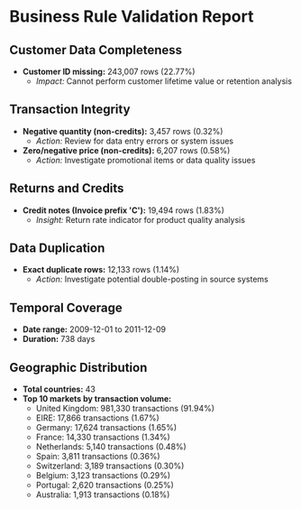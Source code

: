 # Business Rule Validation Report

## Customer Data Completeness
- **Customer ID missing:** 243,007 rows (22.77%)
  - *Impact:* Cannot perform customer lifetime value or retention analysis

## Transaction Integrity
- **Negative quantity (non-credits):** 3,457 rows (0.32%)
  - *Action:* Review for data entry errors or system issues
- **Zero/negative price (non-credits):** 6,207 rows (0.58%)
  - *Action:* Investigate promotional items or data quality issues

## Returns and Credits
- **Credit notes (Invoice prefix 'C'):** 19,494 rows (1.83%)
  - *Insight:* Return rate indicator for product quality analysis

## Data Duplication
- **Exact duplicate rows:** 12,133 rows (1.14%)
  - *Action:* Investigate potential double-posting in source systems

## Temporal Coverage
- **Date range:** 2009-12-01 to 2011-12-09
- **Duration:** 738 days

## Geographic Distribution
- **Total countries:** 43
- **Top 10 markets by transaction volume:**
  - United Kingdom: 981,330 transactions (91.94%)
  - EIRE: 17,866 transactions (1.67%)
  - Germany: 17,624 transactions (1.65%)
  - France: 14,330 transactions (1.34%)
  - Netherlands: 5,140 transactions (0.48%)
  - Spain: 3,811 transactions (0.36%)
  - Switzerland: 3,189 transactions (0.30%)
  - Belgium: 3,123 transactions (0.29%)
  - Portugal: 2,620 transactions (0.25%)
  - Australia: 1,913 transactions (0.18%)

